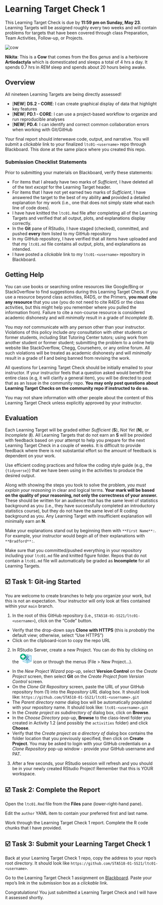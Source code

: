 Learning Target Check 1
================

This Learning Target Check is due by **11:59 pm on Sunday, May 23**.
Learning Targets will be assigned roughly every two weeks and will
contain problems for targets that have been covered through class
Preparation, Team Activities, Follow-up, or Projects.

![cow](http://pngimg.com/uploads/cow/cow_PNG50583.png)

**Nikita**: This is a **Cow** that comes from the Bos *genus* and is a herbivore **Artiodactyla** which is domesticated and sleeps a total of 4 hrs a day.  It spends 0.7 hrs in *REM* sleep and spends about 20 hours being awake.

## Overview

All nineteen Learning Targets are being directly assessed!

-   \[**NEW**\] **DS.2 - CORE**: I can create graphical display of data
    that highlight key features
-   \[**NEW**\] **PD.1 - CORE**: I can use a project-based workflow to
    organize and run reproducible analyses
-   \[**NEW**\] **PD.4**: I can identify and correct common
    collaboration errors when working with Git/GitHub

Your final report should interweave code, output, and narrative. You
will submit a *clickable* link to your finalized `ltc01-<username>` repo
through Blackboard. This done at the same place where you created this
repo.

### Submission Checklist Statements

Prior to submitting your materials on Blackboard, verify these
statements:

-   For items that I already have two marks of *Sufficient*, I have
    deleted all of the text *except* for the Learning Target header.
-   For items that I have not yet earned two marks of *Sufficient*, I
    have answered the target to the best of my ability **and** provided
    a detailed explanation for my work (i.e., one that does not simply
    state what each line of code does).
-   I have have knitted the `ltc01.Rmd` file after completing all of the
    Learning Targets and verified that all output, plots, and
    explanations display correctly.
-   In the **Git** pane of RStudio, I have staged (checked), committed,
    and pushed **every** item listed to my GitHub repository
-   In my GitHub repository, I have verified that all items have
    uploaded and that my `ltc01.md` file contains all output, plots, and
    explanations as intended.
-   I have posted a *clickable* link to my `ltc01-<username>` repository
    in Blackboard.

## Getting Help

You can use books or searching online resources like Google/Bing or
StackOverflow to find suggestions during this Learning Target Check. If
you use a resource beyond class activities, R4DS, or the Primers, **you
must cite any resource** that you use (you do not need to cite R4DS or
the class activities, but this might help you remember where you pulled
the information from). Failure to cite a non-course resource is
considered academic dishonesty and will *minimally* result in a grade of
*Incomplete* (**I**).

You *may not* communicate with any person other than your instructor.
Violations of this policy include *any* consultation with other students
or former students, including Stat Tutoring Center tutors; using work
from another student or former student; submitting the problem to a
online help website like StackOverflow, Chegg, Coursehero, or any online
forum. All such violations will be treated as academic dishonesty and
will *minimally* result in a grade of **I** and being banned from
revising the work.

All questions for Learning Target Check should be initially emailed to
your instructor. If your instructor feels that a question asked would
benefit the entire class (e.g, it will clarify a general item), you will
be directed to post that as an Issue in the community repo. **You may
only post questions about Learning Target Checks on the community repo
if instructed to do so.**

You may not share information with other people about the content of
this Learning Target Check unless explicitly approved by your
instructor.

## Evaluation

Each Learning Target will be graded either *Sufficient* (**S**), *Not
Yet* (**N**), or *Incomplete* (**I**). All Learning Targets that do not
earn an **S** will be provided with feedback based on your attempt to
help you prepare for the next Learning Target Check in a couple of
weeks. It is difficult to provide feedback where there is not
substantial effort so the amount of feedback is dependent on your work.

Use efficient coding practices and follow the coding style guide (e.g.,
the `{tidyverse}`) that we have been using in the activities to produce
the desired output.

Along with showing the steps you took to solve the problem, *you must
explain your reasoning* in clear and logical terms. **Your mark will be
based on the quality of your reasoning, not only the correctness of your
answer.** These should be written for an audience that has the same
level of statistics background as you (i.e., they have successfully
completed an introductory statistics course), but they do not have the
same level of R coding background as you. Any Learning Target with
insufficient explanation will minimally earn an **N**.

Make your explanations stand out by beginning them with
`**First Name**:`. For example, your instructor would begin all of their
explanations with `**Bradford**:`.

Make sure that you committed/pushed everything in your repository
including your `ltc01.md` file and knitted figure folder. Repos that do
not contain a `ltc01.md` file will automatically be graded as
**Incomplete** for all Learning Targets.

## ☑️ Task 1: Git-ing Started

You are welcome to create branches to help you organize your work, but
this is not an expectation. Your instructor will only look at files
contained within your `main` branch.

1.  In the root of this GitHub repository (i.e.,
    `STA518-01-SS21/ltc01-<username>`), click on the “Code” button.

-   Verify that the drop-down says **Clone with HTTPS** (this is
    *probably* the default view; otherwise, select “Use HTTPS”)
-   Click on the clipboard-icon to copy the repo URL

2.  In RStudio Server, create a new Project. You can do this by clicking
    on the ![](README-img/new-project-icon.png) icon or through the
    menus (File &gt; New Project…).

-   In the *New Project Wizard* pop-up, select **Version Control** on
    the *Create Project* screen, then select **Git** on the *Create
    Project from Version Control* screen.
-   On the *Clone Git Repository* screen, paste the URL of your GitHub
    repository from (1) into the *Repository URL* dialog box. It should
    look like: `https://github.com/STA518-01-SS21/ltc01-<username>.git`
-   The *Parent directory name* dialog box will be automatically
    populated with your repository name. It should look like:
    `ltc01-<username>.git`
-   In the *Create project as subdirectory of* dialog box, click on
    **Browse**.
-   In the *Choose Directory* pop-up, **Browse** to the class-level
    folder you created in Activity 1.2 (and possibly the `activities`
    folder) and click **Choose**.
-   Verify that the *Create project as a directory of* dialog box
    contains the folder location that you previously specified, then
    click on **Create Project**. You may be asked to login with your
    GitHub credentials on a *Clone Repository* pop-up window - provide
    your GitHub username and PAT.

3.  After a few seconds, your RStudio session will refresh and you
    should be in your newly created RStudio Project! Remember that this
    is YOUR workspace.

## ☑️ Task 2: Complete the Report

Open the `ltc01.Rmd` file from the **Files** pane (lower-right-hand
pane).

Edit the `author` YAML item to contain your preferred first and last
name.

Work through the Learning Target Check 1 report. Complete the R code
chunks that I have provided.

## ☑️ Task 3: Submit your Learning Target Check 1

Back at your Learning Target Check 1 repo, copy the address to your
repo’s root directory. It should look like
`https://github.com/STA518-01-SS21/ltc01-<username>`.

Go to the Learning Target Check 1 assignment on
[Blackboard](https://mybb.gvsu.edu). Paste your repo’s link in the
submission box as a *clickable* link.

Congratulations! You just submitted a Learning Target Check and I will
have it assessed shortly.
